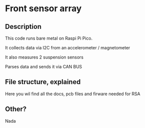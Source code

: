 # Front sensor array

## Description
This code runs bare metal on Raspi Pi Pico.
<p>It collects data via I2C from an accelerometer / magnetometer</p>
<p>It also measures 2 suspension sensors</p>
<p>Parses data and sends it via CAN BUS</p>

## File structure, explained
Here you wil find all the docs, pcb files and firware needed for RSA

## Other?
Nada



